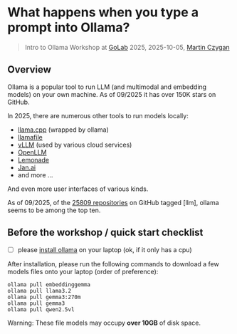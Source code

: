 # What happens when you type a prompt into Ollama?

> Intro to Ollama Workshop at [GoLab](https://golab.io) 2025, 2025-10-05,
> [Martin Czygan](https://de.linkedin.com/in/martin-czygan-58348842)

## Overview

Ollama is a popular tool to run LLM (and multimodal and embedding models) on
your own machine. As of 09/2025 it has over 150K stars on GitHub.

In 2025, there are numerous other tools to run models locally:

* [llama.cpp](https://github.com/ggml-org/llama.cpp) (wrapped by ollama)
* [llamafile](https://github.com/Mozilla-Ocho/llamafile)
* [vLLM](https://github.com/vllm-project/vllm) (used by various cloud services)
* [OpenLLM](https://github.com/bentoml/OpenLLM)
* [Lemonade](https://lemonade-server.ai/)
* [Jan.ai](https://github.com/menloresearch/jan)
* and more ...

And even more user interfaces of various kinds.

As of 09/2025, of the [25809 repositories](https://github.com/topics/llm) on GitHub
tagged [llm], ollama seems to be among the top ten.

## Before the workshop / quick start checklist

* [ ] please [install ollama](https://ollama.com/download) on your laptop (ok, if it only has a cpu)

After installation, please run the following commands to download a few models
files onto your laptop (order of preference):

```
ollama pull embeddinggemma
ollama pull llama3.2
ollama pull gemma3:270m
ollama pull gemma3
ollama pull qwen2.5vl
```

Warning: These file models may occupy **over 10GB** of disk space.

